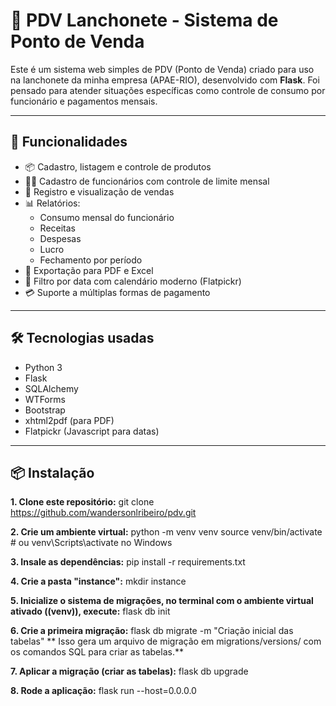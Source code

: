 # 🍔 PDV Lanchonete - Sistema de Ponto de Venda

Este é um sistema web simples de PDV (Ponto de Venda) criado para uso na lanchonete da minha empresa (APAE-RIO), desenvolvido com **Flask**. Foi pensado para atender situações específicas como controle de consumo por funcionário e pagamentos mensais.

---

## 🚀 Funcionalidades

- 📦 Cadastro, listagem e controle de produtos
- 👨‍💼 Cadastro de funcionários com controle de limite mensal
- 🧾 Registro e visualização de vendas
- 📊 Relatórios:
  - Consumo mensal do funcionário
  - Receitas
  - Despesas
  - Lucro
  - Fechamento por período
- 📁 Exportação para PDF e Excel
- 📆 Filtro por data com calendário moderno (Flatpickr)
- 💳 Suporte a múltiplas formas de pagamento

---

## 🛠 Tecnologias usadas

- Python 3
- Flask
- SQLAlchemy
- WTForms
- Bootstrap
- xhtml2pdf (para PDF)
- Flatpickr (Javascript para datas)

---

## 📦 Instalação

**1. Clone este repositório:**
git clone https://github.com/wandersonlribeiro/pdv.git

**2. Crie um ambiente virtual:**
python -m venv venv
source venv/bin/activate  # ou venv\Scripts\activate no Windows

**3. Insale as dependências:**
pip install -r requirements.txt

**4. Crie a pasta "instance":**
mkdir instance

**5. Inicialize o sistema de migrações, no terminal com o ambiente virtual ativado ((venv)), execute:**
flask db init

**6. Crie a primeira migração:**
flask db migrate -m "Criação inicial das tabelas"
** Isso gera um arquivo de migração em migrations/versions/ com os comandos SQL para criar as tabelas.**

**7. Aplicar a migração (criar as tabelas):**
flask db upgrade

**8. Rode a aplicação:**
flask run --host=0.0.0.0


